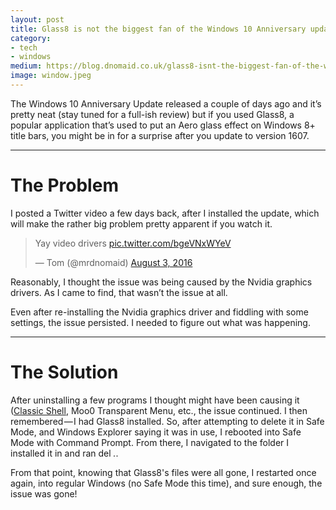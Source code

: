 ```yaml
---
layout: post
title: Glass8 is not the biggest fan of the Windows 10 Anniversary update
category:
- tech
- windows
medium: https://blog.dnomaid.co.uk/glass8-isnt-the-biggest-fan-of-the-windows-10-anniversary-update-92a00350fbc2
image: window.jpeg
---
```


The Windows 10 Anniversary Update released a couple of days ago and it’s pretty neat (stay tuned for a full-ish review) but if you used Glass8, a popular application that’s used to put an Aero glass effect on Windows 8+ title bars, you might be in for a surprise after you update to version 1607.

---

# The Problem
I posted a Twitter video a few days back, after I installed the update, which will make the rather big problem pretty apparent if you watch it.

<div>
<div style="max-width: 40em !important; margin: 0 auto;">
<blockquote class="twitter-tweet" data-lang="en"><p lang="en" dir="ltr">Yay video drivers <a href="https://t.co/bgeVNxWYeV">pic.twitter.com/bgeVNxWYeV</a></p>&mdash; Tom (@mrdnomaid) <a href="https://twitter.com/mrdnomaid/status/760767912126844928">August 3, 2016</a></blockquote>
<script async src="https://platform.twitter.com/widgets.js" charset="utf-8"></script>
</div>
</div>

Reasonably, I thought the issue was being caused by the Nvidia graphics drivers. As I came to find, that wasn’t the issue at all.

Even after re-installing the Nvidia graphics driver and fiddling with some settings, the issue persisted. I needed to figure out what was happening.

---

# The Solution
After uninstalling a few programs I thought might have been causing it ([Classic Shell](http://www.classicshell.net/), Moo0 Transparent Menu, etc., the issue continued. I then remembered — I had Glass8 installed. So, after attempting to delete it in Safe Mode, and Windows Explorer saying it was in use, I rebooted into Safe Mode with Command Prompt. From there, I navigated to the folder I installed it in and ran del *.*.

From that point, knowing that Glass8's files were all gone, I restarted once again, into regular Windows (no Safe Mode this time), and sure enough, the issue was gone!
